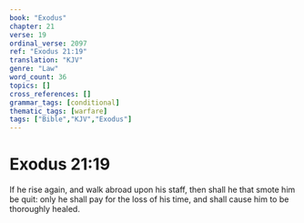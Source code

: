```yaml
---
book: "Exodus"
chapter: 21
verse: 19
ordinal_verse: 2097
ref: "Exodus 21:19"
translation: "KJV"
genre: "Law"
word_count: 36
topics: []
cross_references: []
grammar_tags: [conditional]
thematic_tags: [warfare]
tags: ["Bible","KJV","Exodus"]
---
```


# Exodus 21:19

If he rise again, and walk abroad upon his staff, then shall he that smote him be quit: only he shall pay for the loss of his time, and shall cause him to be thoroughly healed.
